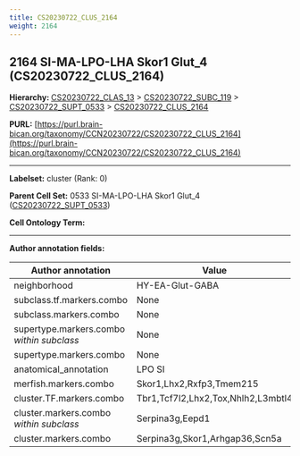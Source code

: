 ```yaml
---
title: CS20230722_CLUS_2164
weight: 2164
---
```

## 2164 SI-MA-LPO-LHA Skor1 Glut_4 (CS20230722_CLUS_2164)
<b>Hierarchy: </b>
[CS20230722_CLAS_13](../CS20230722_CLAS_13) >
[CS20230722_SUBC_119](../CS20230722_SUBC_119) >
[CS20230722_SUPT_0533](../CS20230722_SUPT_0533) >
[CS20230722_CLUS_2164](../CS20230722_CLUS_2164)

**PURL:** [https://purl.brain-bican.org/taxonomy/CCN20230722/CS20230722_CLUS_2164](https://purl.brain-bican.org/taxonomy/CCN20230722/CS20230722_CLUS_2164)

---


**Labelset:** cluster (Rank: 0)

**Parent Cell Set:** 0533 SI-MA-LPO-LHA Skor1 Glut_4 ([CS20230722_SUPT_0533](../CS20230722_SUPT_0533))



**Cell Ontology Term:** 

[MARKER GENES.]: #


---

[TRANSFERRED ANNOTATIONS.]: #


[AUTHOR ANNOTATION FIELDS.]: #


**Author annotation fields:**

| Author annotation | Value |
|-------------------|-------|
|neighborhood|HY-EA-Glut-GABA|
|subclass.tf.markers.combo|None|
|subclass.markers.combo|None|
|supertype.markers.combo _within subclass_|None|
|supertype.markers.combo|None|
|anatomical_annotation|LPO SI|
|merfish.markers.combo|Skor1,Lhx2,Rxfp3,Tmem215|
|cluster.TF.markers.combo|Tbr1,Tcf7l2,Lhx2,Tox,Nhlh2,L3mbtl4|
|cluster.markers.combo _within subclass_|Serpina3g,Eepd1|
|cluster.markers.combo|Serpina3g,Skor1,Arhgap36,Scn5a|
